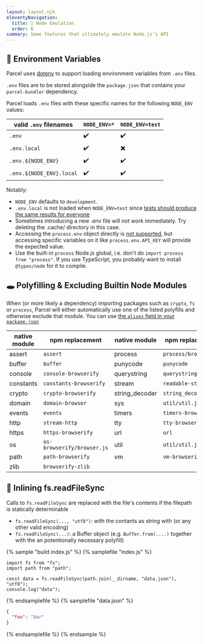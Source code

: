 ```yaml
---
layout: layout.njk
eleventyNavigation:
  title: 🐢 Node Emulation
  order: 6
summary: Some features that ultimately emulate Node.js's API
---
```


## 🌳 Environment Variables

Parcel uses [dotenv](https://github.com/motdotla/dotenv) to support loading environment variables from `.env` files.

`.env` files are to be stored alongside the `package.json` that contains your `parcel-bundler` dependency.

Parcel loads `.env` files with these specific names for the following `NODE_ENV` values:

| valid `.env` filenames   | `NODE_ENV=*` | `NODE_ENV=test` |
| ------------------------ | ------------ | --------------- |
| `.env`                   | ✔️           | ✔️              |
| `.env.local`             | ✔️           | ✖️              |
| `.env.${NODE_ENV}`       | ✔️           | ✔️              |
| `.env.${NODE_ENV}.local` | ✔️           | ✔️              |

Notably:

- `NODE_ENV` defaults to `development`.
- `.env.local` is not loaded when `NODE_ENV=test` since [tests should produce the same results for everyone](https://github.com/parcel-bundler/parcel/blob/28df546a2249b6aac1e529dd629f506ba6b0a4bb/src/utils/env.js#L9)
- Sometimes introducing a new .env file will not work immediately. Try deleting the .cache/ directory in this case.
- Accessing the `process.env` object directly is [not supported](https://github.com/parcel-bundler/parcel/issues/2299#issuecomment-439768971), but accessing specific variables on it like `process.env.API_KEY` will provide the expected value.
- Use the built-in `process` Node.js global, i.e. don't do `import process from "process"`. If you use TypeScript, you probably want to install `@types/node` for it to compile.

## 🕳️ Polyfilling & Excluding Builtin Node Modules

When (or more likely a dependency) importing packages such as `crypto`, `fs` or `process`, Parcel will either automatically use one of the listed polyfills and otherwise exclude that module. You can use [the `alises` field in your `package.json`](/getting-started/module-resolution/#aliases)

| native module | npm replacement            | native module  | npm replacement      |
| ------------- | -------------------------- | -------------- | -------------------- |
| assert        | `assert`                   | process        | `process/browser.js` |
| buffer        | `buffer`                   | punycode       | `punycode`           |
| console       | `console-browserify`       | querystring    | `querystring-es3`    |
| constants     | `constants-browserify`     | stream         | `readable-stream`    |
| crypto        | `crypto-browserify`        | string_decoder | `string_decoder`     |
| domain        | `domain-browser`           | sys            | `util/util.js`       |
| events        | `events`                   | timers         | `timers-browserify`  |
| http          | `stream-http`              | tty            | `tty-browserify`     |
| https         | `https-browserify`         | url            | `url`                |
| os            | `os-browserify/browser.js` | util           | `util/util.js`       |
| path          | `path-browserify`          | vm             | `vm-browserify`      |
| zlib          | `browserify-zlib`          |

## 📄 Inlining fs.readFileSync

Calls to `fs.readFileSync` are replaced with the file's contents if the filepath is statically determinable

- `fs.readFileSync(..., "utf8")`: with the contants as string with (or any other valid encoding)
- `fs.readFileSync(...)`: a Buffer object (e.g. `Buffer.from(....)` together with the an potentionally necessary polyfill)

{% sample "build index.js" %}
{% samplefile "index.js" %}

```js/3
import fs from "fs";
import path from "path";

const data = fs.readFileSync(path.join(__dirname, "data.json"), "utf8");
console.log("data");
```

{% endsamplefile %}
{% samplefile "data.json" %}

```json
{
  "foo": "bar"
}
```

{% endsamplefile %}
{% endsample %}
